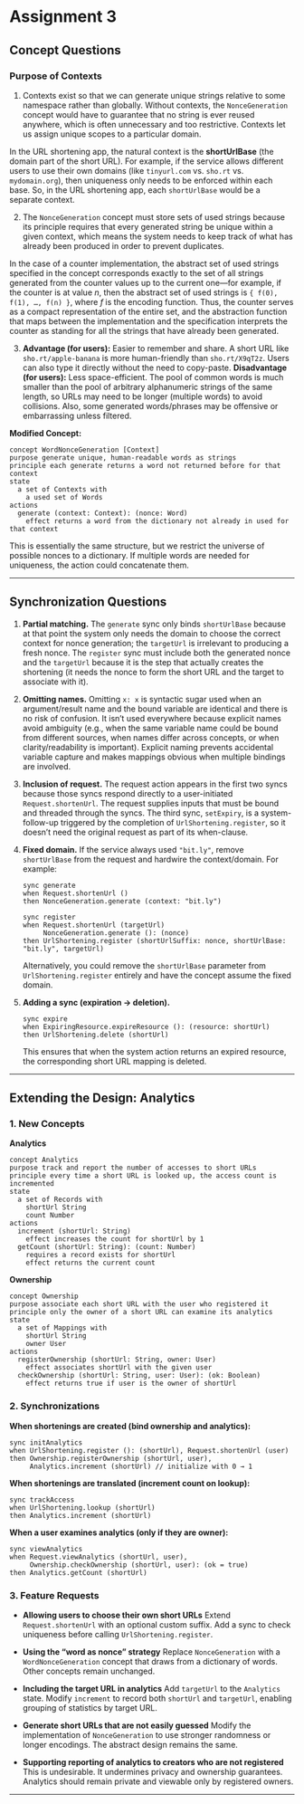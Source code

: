 # Assignment 3

## Concept Questions

### Purpose of Contexts

1. Contexts exist so that we can generate unique strings relative to some namespace rather than globally. Without contexts, the `NonceGeneration` concept would have to guarantee that no string is ever reused anywhere, which is often unnecessary and too restrictive. Contexts let us assign unique scopes to a particular domain.

In the URL shortening app, the natural context is the **shortUrlBase** (the domain part of the short URL). For example, if the service allows different users to use their own domains (like `tinyurl.com` vs. `sho.rt` vs. `mydomain.org`), then uniqueness only needs to be enforced within each base. So, in the URL shortening app, each `shortUrlBase` would be a separate context.


2. The `NonceGeneration` concept must store sets of used strings because its principle requires that every generated string be unique within a given context, which means the system needs to keep track of what has already been produced in order to prevent duplicates.

In the case of a counter implementation, the abstract set of used strings specified in the concept corresponds exactly to the set of all strings generated from the counter values up to the current one—for example, if the counter is at value *n*, then the abstract set of used strings is `{ f(0), f(1), …, f(n) }`, where *f* is the encoding function. Thus, the counter serves as a compact representation of the entire set, and the abstraction function that maps between the implementation and the specification interprets the counter as standing for all the strings that have already been generated.


3. **Advantage (for users):**
Easier to remember and share. A short URL like `sho.rt/apple-banana` is more human-friendly than `sho.rt/X9qT2z`. Users can also type it directly without the need to copy-paste.
**Disadvantage (for users):**
Less space-efficient. The pool of common words is much smaller than the pool of arbitrary alphanumeric strings of the same length, so URLs may need to be longer (multiple words) to avoid collisions. Also, some generated words/phrases may be offensive or embarrassing unless filtered.

**Modified Concept:**

```plaintext
concept WordNonceGeneration [Context]
purpose generate unique, human-readable words as strings
principle each generate returns a word not returned before for that context
state
  a set of Contexts with
    a used set of Words
actions
  generate (context: Context): (nonce: Word)
    effect returns a word from the dictionary not already in used for that context
```

This is essentially the same structure, but we restrict the universe of possible nonces to a dictionary. If multiple words are needed for uniqueness, the action could concatenate them.

---

## Synchronization Questions

1. **Partial matching.**
   The `generate` sync only binds `shortUrlBase` because at that point the system only needs the domain to choose the correct context for nonce generation; the `targetUrl` is irrelevant to producing a fresh nonce. The `register` sync must include both the generated nonce and the `targetUrl` because it is the step that actually creates the shortening (it needs the nonce to form the short URL and the target to associate with it).

2. **Omitting names.**
   Omitting `x: x` is syntactic sugar used when an argument/result name and the bound variable are identical and there is no risk of confusion. It isn’t used everywhere because explicit names avoid ambiguity (e.g., when the same variable name could be bound from different sources, when names differ across concepts, or when clarity/readability is important). Explicit naming prevents accidental variable capture and makes mappings obvious when multiple bindings are involved.

3. **Inclusion of request.**
   The request action appears in the first two syncs because those syncs respond directly to a user-initiated `Request.shortenUrl`. The request supplies inputs that must be bound and threaded through the syncs. The third sync, `setExpiry`, is a system-follow-up triggered by the completion of `UrlShortening.register`, so it doesn’t need the original request as part of its when-clause.

4. **Fixed domain.**
   If the service always used `"bit.ly"`, remove `shortUrlBase` from the request and hardwire the context/domain. For example:

   ```plaintext
   sync generate
   when Request.shortenUrl ()
   then NonceGeneration.generate (context: "bit.ly")

   sync register
   when Request.shortenUrl (targetUrl)
        NonceGeneration.generate (): (nonce)
   then UrlShortening.register (shortUrlSuffix: nonce, shortUrlBase: "bit.ly", targetUrl)
   ```

   Alternatively, you could remove the `shortUrlBase` parameter from `UrlShortening.register` entirely and have the concept assume the fixed domain.

5. **Adding a sync (expiration → deletion).**

   ```plaintext
   sync expire
   when ExpiringResource.expireResource (): (resource: shortUrl)
   then UrlShortening.delete (shortUrl)
   ```

   This ensures that when the system action returns an expired resource, the corresponding short URL mapping is deleted.

---

## Extending the Design: Analytics

### 1. New Concepts

**Analytics**

```plaintext
concept Analytics
purpose track and report the number of accesses to short URLs
principle every time a short URL is looked up, the access count is incremented
state
  a set of Records with
    shortUrl String
    count Number
actions
  increment (shortUrl: String)
    effect increases the count for shortUrl by 1
  getCount (shortUrl: String): (count: Number)
    requires a record exists for shortUrl
    effect returns the current count
```

**Ownership**

```plaintext
concept Ownership
purpose associate each short URL with the user who registered it
principle only the owner of a short URL can examine its analytics
state
  a set of Mappings with
    shortUrl String
    owner User
actions
  registerOwnership (shortUrl: String, owner: User)
    effect associates shortUrl with the given user
  checkOwnership (shortUrl: String, user: User): (ok: Boolean)
    effect returns true if user is the owner of shortUrl
```


### 2. Synchronizations

**When shortenings are created (bind ownership and analytics):**

   ```plaintext
   sync initAnalytics
   when UrlShortening.register (): (shortUrl), Request.shortenUrl (user)
   then Ownership.registerOwnership (shortUrl, user),
        Analytics.increment (shortUrl) // initialize with 0 → 1
   ```

**When shortenings are translated (increment count on lookup):**

   ```plaintext
   sync trackAccess
   when UrlShortening.lookup (shortUrl)
   then Analytics.increment (shortUrl)
   ```

**When a user examines analytics (only if they are owner):**

   ```plaintext
   sync viewAnalytics
   when Request.viewAnalytics (shortUrl, user),
        Ownership.checkOwnership (shortUrl, user): (ok = true)
   then Analytics.getCount (shortUrl)
   ```


### 3. Feature Requests

* **Allowing users to choose their own short URLs**
  Extend `Request.shortenUrl` with an optional custom suffix. Add a sync to check uniqueness before calling `UrlShortening.register`.

* **Using the “word as nonce” strategy**
  Replace `NonceGeneration` with a `WordNonceGeneration` concept that draws from a dictionary of words. Other concepts remain unchanged.

* **Including the target URL in analytics**
  Add `targetUrl` to the `Analytics` state. Modify `increment` to record both `shortUrl` and `targetUrl`, enabling grouping of statistics by target URL.

* **Generate short URLs that are not easily guessed**
  Modify the implementation of `NonceGeneration` to use stronger randomness or longer encodings. The abstract design remains the same.

* **Supporting reporting of analytics to creators who are not registered**
  This is undesirable. It undermines privacy and ownership guarantees. Analytics should remain private and viewable only by registered owners.

---

